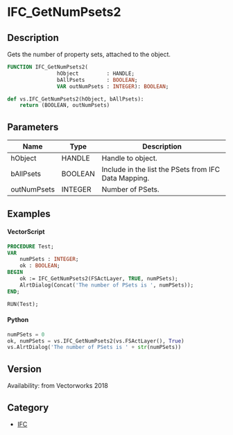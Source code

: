 # IFC_GetNumPsets2

## Description
Gets the number of property sets, attached to the object.

```pascal
FUNCTION IFC_GetNumPsets2(
				hObject         : HANDLE;
				bAllPsets       : BOOLEAN;
				VAR outNumPsets : INTEGER): BOOLEAN;
```

```python
def vs.IFC_GetNumPsets2(hObject, bAllPsets):
    return (BOOLEAN, outNumPsets)
```

## Parameters
|Name|Type|Description|
|---|---|---|
|hObject|HANDLE|Handle to object.|
|bAllPsets|BOOLEAN|Include in the list the PSets from IFC Data Mapping.|
|outNumPsets|INTEGER|Number of PSets.|

## Examples
#### VectorScript ####
```pascal
PROCEDURE Test;
VAR
	numPSets : INTEGER;
	ok : BOOLEAN;
BEGIN
	ok := IFC_GetNumPsets2(FSActLayer, TRUE, numPSets);
	AlrtDialog(Concat('The number of PSets is ', numPSets));
END;

RUN(Test);
```
#### Python ####
```python
numPSets = 0
ok, numPSets = vs.IFC_GetNumPsets2(vs.FSActLayer(), True)
vs.AlrtDialog('The number of PSets is ' + str(numPSets))
```

## Version
Availability: from Vectorworks 2018

## Category
* [IFC](../Categories/IFC.md)
